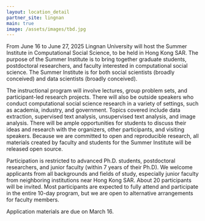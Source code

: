 ```yaml
---
layout: location_detail
partner_site: lingnan
main: true
image: /assets/images/tbd.jpg
---
```


[//]: # (ORGANIZERS: Update the info to match your location. Add a site image to /assets/images/ and update the placeholder URL above to match it. See _data/2025/Lingnan for yml files that control the header content, location info on general sites page, people lists, and sidebar.)

From June 16 to June 27, 2025 Lingnan University will host the Summer Institute in Computational Social Science, to be held in Hong Kong SAR. The purpose of the Summer Institute is to bring together graduate students, postdoctoral researchers, and faculty interested in computational social science. The Summer Institute is for both social scientists (broadly conceived) and data scientists (broadly conceived).

The instructional program will involve lectures, group problem sets, and participant-led research projects. There will also be outside speakers who conduct computational social science research in a variety of settings, such as academia, industry, and government. Topics covered include data extraction, supervised text analysis, unsupervised text analysis, and image analysis. There will be ample opportunities for students to discuss their ideas and research with the organizers, other participants, and visiting speakers. Because we are committed to open and reproducible research, all materials created by faculty and students for the Summer Institute will be released open source.

Participation is restricted to advanced Ph.D. students, postdoctoral researchers, and junior faculty (within 7 years of their Ph.D). We welcome applicants from all backgrounds and fields of study, especially junior faculty from neighboring institutions near Hong Kong SAR. About 20 participants will be invited. Most participants are expected to fully attend and participate in the entire 10-day program, but we are open to alternative arrangements for faculty members. 

Application materials are due on March 16.

[//]: # (ORGANIZERS: feel free to add a link to your application materials or your SICSS apply page above.)
